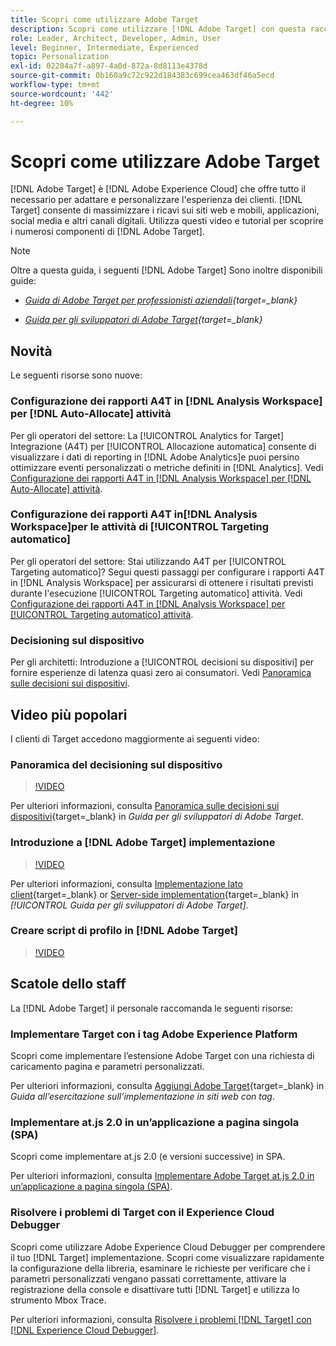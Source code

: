 ```yaml
---
title: Scopri come utilizzare Adobe Target
description: Scopri come utilizzare [!DNL Adobe Target] con questa raccolta di esercitazioni e video che coprono tutti i relativi componenti.
role: Leader, Architect, Developer, Admin, User
level: Beginner, Intermediate, Experienced
topic: Personalization
exl-id: 02204a7f-a897-4a0d-872a-8d8113e4378d
source-git-commit: 0b160a9c72c922d184383c699cea463df46a5ecd
workflow-type: tm+mt
source-wordcount: '442'
ht-degree: 10%

---
```


# Scopri come utilizzare Adobe Target

[!DNL Adobe Target] è [!DNL Adobe Experience Cloud] che offre tutto il necessario per adattare e personalizzare l&#39;esperienza dei clienti. [!DNL Target] consente di massimizzare i ricavi sui siti web e mobili, applicazioni, social media e altri canali digitali. Utilizza questi video e tutorial per scoprire i numerosi componenti di [!DNL Adobe Target].

>[!NOTE]
>
>Oltre a questa guida, i seguenti [!DNL Adobe Target] Sono inoltre disponibili guide:
>
>* *[Guida di Adobe Target per professionisti aziendali](https://experienceleague.adobe.com/docs/target/using/target-home.html?lang=it){target=_blank}*
>
>* *[Guida per gli sviluppatori di Adobe Target](https://experienceleague.adobe.com/docs/target-dev/developer/overview.html){target=_blank}*


## Novità

Le seguenti risorse sono nuove:

### Configurazione dei rapporti A4T in [!DNL Analysis Workspace] per [!DNL Auto-Allocate] attività

Per gli operatori del settore: La [!UICONTROL Analytics for Target] Integrazione (A4T) per [!UICONTROL Allocazione automatica] consente di visualizzare i dati di reporting in [!DNL Adobe Analytics]e puoi persino ottimizzare eventi personalizzati o metriche definiti in [!DNL Analytics]. Vedi [Configurazione dei rapporti A4T in [!DNL Analysis Workspace] per [!DNL Auto-Allocate] attività](integrations/set-up-a4t-reports-in-analysis-workspace-for-auto-allocate-activities.md).

### Configurazione dei rapporti A4T in[!DNL Analysis Workspace]per le attività di [!UICONTROL Targeting automatico]

Per gli operatori del settore: Stai utilizzando A4T per [!UICONTROL Targeting automatico]? Segui questi passaggi per configurare i rapporti A4T in [!DNL Analysis Workspace] per assicurarsi di ottenere i risultati previsti durante l&#39;esecuzione [!UICONTROL Targeting automatico] attività. Vedi [Configurazione dei rapporti A4T in [!DNL Analysis Workspace] per [!UICONTROL Targeting automatico] attività](integrations/set-up-a4t-reports-in-analysis-workspace-for-auto-target-activities.md).

### Decisioning sul dispositivo

Per gli architetti: Introduzione a [!UICONTROL decisioni su dispositivi] per fornire esperienze di latenza quasi zero ai consumatori. Vedi [Panoramica sulle decisioni sui dispositivi](implementation/on-device-decisioning-overview.md).

## Video più popolari

I clienti di Target accedono maggiormente ai seguenti video:

### Panoramica del decisioning sul dispositivo

>[!VIDEO](https://video.tv.adobe.com/v/329032/?quality=12)

Per ulteriori informazioni, consulta [Panoramica sulle decisioni sui dispositivi](https://experienceleague.adobe.com/docs/target-dev/developer/server-side/on-device-decisioning/overview.html){target=_blank} in *Guida per gli sviluppatori di Adobe Target*.

### Introduzione a [!DNL Adobe Target] implementazione

>[!VIDEO](https://video.tv.adobe.com/v/35139/?quality=12)

Per ulteriori informazioni, consulta [Implementazione lato client](https://experienceleague.adobe.com/docs/target-dev/developer/client-side/overview.html){target=_blank} or [Server-side implementation](https://experienceleague.adobe.com/docs/target-dev/developer/server-side/server-side-overview.html){target=_blank} in *[!UICONTROL Guida per gli sviluppatori di Adobe Target]*.

### Creare script di profilo in [!DNL Adobe Target]

>[!VIDEO](https://video.tv.adobe.com/v/17394/?quality=12)

## Scatole dello staff

La [!DNL Adobe Target] il personale raccomanda le seguenti risorse:

### Implementare Target con i tag Adobe Experience Platform

Scopri come implementare l’estensione Adobe Target con una richiesta di caricamento pagina e parametri personalizzati.

Per ulteriori informazioni, consulta [Aggiungi Adobe Target](https://experienceleague.adobe.com/docs/platform-learn/implement-in-websites/implement-solutions/target.html){target=_blank} in *Guida all’esercitazione sull’implementazione in siti web con tag*.

### Implementare at.js 2.0 in un’applicazione a pagina singola (SPA)

Scopri come implementare at.js 2.0 (e versioni successive) in SPA.

Per ulteriori informazioni, consulta [Implementare Adobe Target at.js 2.0 in un’applicazione a pagina singola (SPA)](implementation/implement-atjs-20-in-a-single-page-application.md).

### Risolvere i problemi di Target con il Experience Cloud Debugger

Scopri come utilizzare Adobe Experience Cloud Debugger per comprendere il tuo [!DNL Target] implementazione. Scopri come visualizzare rapidamente la configurazione della libreria, esaminare le richieste per verificare che i parametri personalizzati vengano passati correttamente, attivare la registrazione della console e disattivare tutti [!DNL Target] e utilizza lo strumento Mbox Trace.

Per ulteriori informazioni, consulta [Risolvere i problemi [!DNL Target] con [!DNL Experience Cloud Debugger]](troubleshooting/troubleshoot-with-the-experience-cloud-debugger.md).



